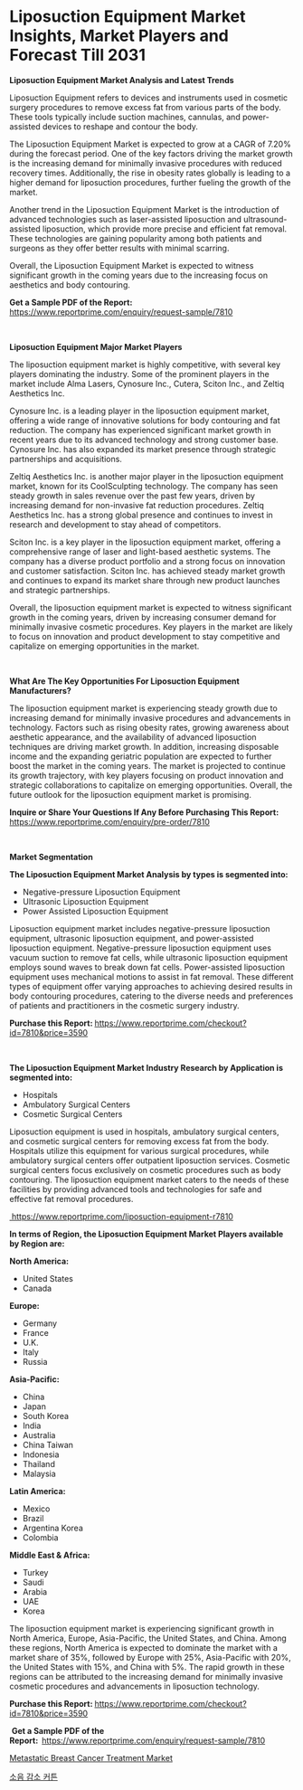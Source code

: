 <p><h1>Liposuction Equipment Market Insights, Market Players and Forecast Till 2031</h1></p><p><strong>Liposuction Equipment Market Analysis and Latest Trends</strong></p>
<p><p>Liposuction Equipment refers to devices and instruments used in cosmetic surgery procedures to remove excess fat from various parts of the body. These tools typically include suction machines, cannulas, and power-assisted devices to reshape and contour the body.</p><p>The Liposuction Equipment Market is expected to grow at a CAGR of 7.20% during the forecast period. One of the key factors driving the market growth is the increasing demand for minimally invasive procedures with reduced recovery times. Additionally, the rise in obesity rates globally is leading to a higher demand for liposuction procedures, further fueling the growth of the market.</p><p>Another trend in the Liposuction Equipment Market is the introduction of advanced technologies such as laser-assisted liposuction and ultrasound-assisted liposuction, which provide more precise and efficient fat removal. These technologies are gaining popularity among both patients and surgeons as they offer better results with minimal scarring.</p><p>Overall, the Liposuction Equipment Market is expected to witness significant growth in the coming years due to the increasing focus on aesthetics and body contouring.</p></p>
<p><strong>Get a Sample PDF of the Report:&nbsp;</strong> <a href="https://www.reportprime.com/enquiry/request-sample/7810">https://www.reportprime.com/enquiry/request-sample/7810</a></p>
<p>&nbsp;</p>
<p><strong>Liposuction Equipment Major Market Players</strong></p>
<p><p>The liposuction equipment market is highly competitive, with several key players dominating the industry. Some of the prominent players in the market include Alma Lasers, Cynosure Inc., Cutera, Sciton Inc., and Zeltiq Aesthetics Inc.</p><p>Cynosure Inc. is a leading player in the liposuction equipment market, offering a wide range of innovative solutions for body contouring and fat reduction. The company has experienced significant market growth in recent years due to its advanced technology and strong customer base. Cynosure Inc. has also expanded its market presence through strategic partnerships and acquisitions.</p><p>Zeltiq Aesthetics Inc. is another major player in the liposuction equipment market, known for its CoolSculpting technology. The company has seen steady growth in sales revenue over the past few years, driven by increasing demand for non-invasive fat reduction procedures. Zeltiq Aesthetics Inc. has a strong global presence and continues to invest in research and development to stay ahead of competitors.</p><p>Sciton Inc. is a key player in the liposuction equipment market, offering a comprehensive range of laser and light-based aesthetic systems. The company has a diverse product portfolio and a strong focus on innovation and customer satisfaction. Sciton Inc. has achieved steady market growth and continues to expand its market share through new product launches and strategic partnerships.</p><p>Overall, the liposuction equipment market is expected to witness significant growth in the coming years, driven by increasing consumer demand for minimally invasive cosmetic procedures. Key players in the market are likely to focus on innovation and product development to stay competitive and capitalize on emerging opportunities in the market.</p></p>
<p>&nbsp;</p>
<p><strong>What Are The Key Opportunities For Liposuction Equipment Manufacturers?</strong></p>
<p><p>The liposuction equipment market is experiencing steady growth due to increasing demand for minimally invasive procedures and advancements in technology. Factors such as rising obesity rates, growing awareness about aesthetic appearance, and the availability of advanced liposuction techniques are driving market growth. In addition, increasing disposable income and the expanding geriatric population are expected to further boost the market in the coming years. The market is projected to continue its growth trajectory, with key players focusing on product innovation and strategic collaborations to capitalize on emerging opportunities. Overall, the future outlook for the liposuction equipment market is promising.</p></p>
<p><strong>Inquire or Share Your Questions If Any Before Purchasing This Report:</strong> <a href="https://www.reportprime.com/enquiry/pre-order/7810">https://www.reportprime.com/enquiry/pre-order/7810</a></p>
<p>&nbsp;</p>
<p><strong>Market Segmentation</strong></p>
<p><strong>The Liposuction Equipment Market Analysis by types is segmented into:</strong></p>
<p><ul><li>Negative-pressure Liposuction Equipment</li><li>Ultrasonic Liposuction Equipment</li><li>Power Assisted Liposuction Equipment</li></ul></p>
<p><p>Liposuction equipment market includes negative-pressure liposuction equipment, ultrasonic liposuction equipment, and power-assisted liposuction equipment. Negative-pressure liposuction equipment uses vacuum suction to remove fat cells, while ultrasonic liposuction equipment employs sound waves to break down fat cells. Power-assisted liposuction equipment uses mechanical motions to assist in fat removal. These different types of equipment offer varying approaches to achieving desired results in body contouring procedures, catering to the diverse needs and preferences of patients and practitioners in the cosmetic surgery industry.</p></p>
<p><strong>Purchase this Report:&nbsp;</strong><a href="https://www.reportprime.com/checkout?id=7810&price=3590">https://www.reportprime.com/checkout?id=7810&price=3590</a></p>
<p>&nbsp;</p>
<p><strong>The Liposuction Equipment Market Industry Research by Application is segmented into:</strong></p>
<p><ul><li>Hospitals</li><li>Ambulatory Surgical Centers</li><li>Cosmetic Surgical Centers</li></ul></p>
<p><p>Liposuction equipment is used in hospitals, ambulatory surgical centers, and cosmetic surgical centers for removing excess fat from the body. Hospitals utilize this equipment for various surgical procedures, while ambulatory surgical centers offer outpatient liposuction services. Cosmetic surgical centers focus exclusively on cosmetic procedures such as body contouring. The liposuction equipment market caters to the needs of these facilities by providing advanced tools and technologies for safe and effective fat removal procedures.</p></p>
<p><a href="https://www.reportprime.com/liposuction-equipment-r7810">&nbsp;https://www.reportprime.com/liposuction-equipment-r7810</a></p>
<p><strong>In terms of Region, the Liposuction Equipment Market Players available by Region are:</strong></p>
<p>
    <p> <strong> North America: </strong>
        <ul>
            <li>United States</li>
            <li>Canada</li>
        </ul>
        </p> 
    <p> <strong> Europe: </strong>
        <ul>
            <li>Germany</li>
            <li>France</li>
            <li>U.K.</li>
            <li>Italy</li>
            <li>Russia</li>
        </ul>
        </p> 
    <p> <strong> Asia-Pacific: </strong>
        <ul>
            <li>China</li>
            <li>Japan</li>
            <li>South Korea</li>
            <li>India</li>
            <li>Australia</li>
            <li>China Taiwan</li>
            <li>Indonesia</li>
            <li>Thailand</li>
            <li>Malaysia</li>
        </ul>
        </p> 
    <p> <strong> Latin America: </strong>
        <ul>
            <li>Mexico</li>
            <li>Brazil</li>
            <li>Argentina Korea</li>
            <li>Colombia</li>
        </ul>
        </p> 
    <p> <strong> Middle East & Africa: </strong>
        <ul>
            <li>Turkey</li>
            <li>Saudi</li>
            <li>Arabia</li>
            <li>UAE</li>
            <li>Korea</li>
        </ul>
    </p>
    </p>
<p><p>The liposuction equipment market is experiencing significant growth in North America, Europe, Asia-Pacific, the United States, and China. Among these regions, North America is expected to dominate the market with a market share of 35%, followed by Europe with 25%, Asia-Pacific with 20%, the United States with 15%, and China with 5%. The rapid growth in these regions can be attributed to the increasing demand for minimally invasive cosmetic procedures and advancements in liposuction technology.</p></p>
<p><strong>Purchase this Report: </strong><a href="https://www.reportprime.com/checkout?id=7810&price=3590">https://www.reportprime.com/checkout?id=7810&price=3590</a></p>
<p>&nbsp;<strong>Get a Sample PDF of the Report:&nbsp;&nbsp;</strong><a href="https://www.reportprime.com/enquiry/request-sample/7810">https://www.reportprime.com/enquiry/request-sample/7810</a></p>
<p><strong></strong></p>
<p><p><a href="https://github.com/RyleeBauch2023/Market-Research-Report-List-2/blob/main/metastatic-breast-cancer-treatment-market.md">Metastatic Breast Cancer Treatment Market</a></p><p><a href="https://github.com/nhaiquang84/Market-Research-Report-List-2/blob/main/3545974105149.md">소음 감소 커튼</a></p></p>